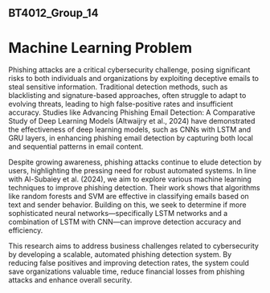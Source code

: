 ## BT4012_Group_14
# Machine Learning Problem

Phishing attacks are a critical cybersecurity challenge, posing significant risks to both individuals and organizations by exploiting deceptive emails to steal sensitive information. Traditional detection methods, such as blacklisting and signature-based approaches, often struggle to adapt to evolving threats, leading to high false-positive rates and insufficient accuracy. Studies like Advancing Phishing Email Detection: A Comparative Study of Deep Learning Models (Altwaijry et al., 2024) have demonstrated the effectiveness of deep learning models, such as CNNs with LSTM and GRU layers, in enhancing phishing email detection by capturing both local and sequential patterns in email content.

Despite growing awareness, phishing attacks continue to elude detection by users, highlighting the pressing need for robust automated systems. In line with Al-Subaiey et al. (2024), we aim to explore various machine learning techniques to improve phishing detection. Their work shows that algorithms like random forests and SVM are effective in classifying emails based on text and sender behavior. Building on this, we seek to determine if more sophisticated neural networks—specifically LSTM networks and a combination of LSTM with CNN—can improve detection accuracy and efficiency.

This research aims to address business challenges related to cybersecurity by developing a scalable, automated phishing detection system. By reducing false positives and improving detection rates, the system could save organizations valuable time, reduce financial losses from phishing attacks and enhance overall security.
